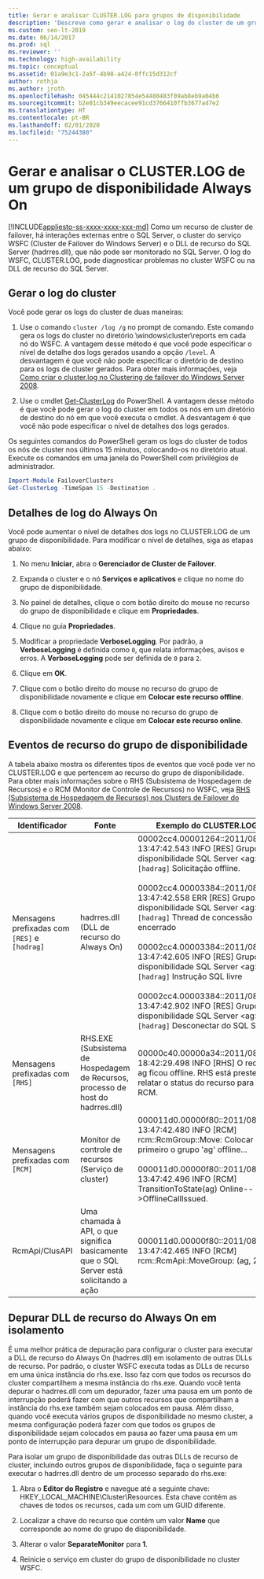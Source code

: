 ```yaml
---
title: Gerar e analisar CLUSTER.LOG para grupos de disponibilidade
description: 'Descreve como gerar e analisar o log do cluster de um grupo de disponibilidade Always On. '
ms.custom: seo-lt-2019
ms.date: 06/14/2017
ms.prod: sql
ms.reviewer: ''
ms.technology: high-availability
ms.topic: conceptual
ms.assetid: 01a9e3c1-2a5f-4b98-a424-0ffc15d312cf
author: rothja
ms.author: jroth
ms.openlocfilehash: 045444c2141027854e54480483f09ab8eb9a04b6
ms.sourcegitcommit: b2e81cb349eecacee91cd3766410ffb3677ad7e2
ms.translationtype: HT
ms.contentlocale: pt-BR
ms.lasthandoff: 02/01/2020
ms.locfileid: "75244380"
---
```

# <a name="generate-and-analyze-the-clusterlog-for-an-always-on-availability-group"></a>Gerar e analisar o CLUSTER.LOG de um grupo de disponibilidade Always On
[!INCLUDE[appliesto-ss-xxxx-xxxx-xxx-md](../../../includes/appliesto-ss-xxxx-xxxx-xxx-md.md)]
  Como um recurso de cluster de failover, há interações externas entre o SQL Server, o cluster do serviço WSFC (Cluster de Failover do Windows Server) e o DLL de recurso do SQL Server (hadrres.dll), que não pode ser monitorado no SQL Server. O log do WSFC, CLUSTER.LOG, pode diagnosticar problemas no cluster WSFC ou na DLL de recurso do SQL Server. 
  
## <a name="generate-cluster-log"></a>Gerar o log do cluster  
 Você pode gerar os logs do cluster de duas maneiras:  
  
1.  Use o comando `cluster /log /g` no prompt de comando. Este comando gera os logs do cluster no diretório \windows\cluster\reports em cada nó do WSFC. A vantagem desse método é que você pode especificar o nível de detalhe dos logs gerados usando a opção `/level`. A desvantagem é que você não pode especificar o diretório de destino para os logs de cluster gerados. Para obter mais informações, veja [Como criar o cluster.log no Clustering de failover do Windows Server 2008](https://blogs.msdn.com/b/clustering/archive/2008/09/24/8962934.aspx).  
  
2.  Use o cmdlet [Get-ClusterLog](https://technet.microsoft.com/library/ee461045.aspx) do PowerShell. A vantagem desse método é que você pode gerar o log do cluster em todos os nós em um diretório de destino do nó em que você executa o cmdlet. A desvantagem é que você não pode especificar o nível de detalhes dos logs gerados.  
  
 Os seguintes comandos do PowerShell geram os logs do cluster de todos os nós de cluster nos últimos 15 minutos, colocando-os no diretório atual. Execute os comandos em uma janela do PowerShell com privilégios de administrador.  
  
```powershell  
Import-Module FailoverClusters   
Get-ClusterLog -TimeSpan 15 -Destination .  
```  
  
## <a name="always-on-log-verbosity"></a>Detalhes de log do Always On  
 Você pode aumentar o nível de detalhes dos logs no CLUSTER.LOG de um grupo de disponibilidade. Para modificar o nível de detalhes, siga as etapas abaixo:  
  
1.  No menu **Iniciar**, abra o **Gerenciador de Cluster de Failover**.  
  
2.  Expanda o cluster e o nó **Serviços e aplicativos** e clique no nome do grupo de disponibilidade.  
  
3.  No painel de detalhes, clique o com botão direito do mouse no recurso do grupo de disponibilidade e clique em **Propriedades**.  
  
4.  Clique no guia **Propriedades**.  
  
5.  Modificar a propriedade **VerboseLogging**. Por padrão, a **VerboseLogging** é definida como `0`, que relata informações, avisos e erros. A **VerboseLogging** pode ser definida de `0` para `2`.  
  
6.  Clique em **OK**.  
  
7.  Clique com o botão direito do mouse no recurso do grupo de disponibilidade novamente e clique em **Colocar este recurso offline**.  
  
8.  Clique com o botão direito do mouse no recurso do grupo de disponibilidade novamente e clique em **Colocar este recurso online**.  
  
## <a name="availability-group-resource-events"></a>Eventos de recurso do grupo de disponibilidade  
 A tabela abaixo mostra os diferentes tipos de eventos que você pode ver no CLUSTER.LOG e que pertencem ao recurso do grupo de disponibilidade. Para obter mais informações sobre o RHS (Subsistema de Hospedagem de Recursos) e o RCM (Monitor de Controle de Recursos) no WSFC, veja [RHS (Subsistema de Hospedagem de Recursos) nos Clusters de Failover do Windows Server 2008](https://blogs.technet.com/b/askcore/archive/2009/11/23/resource-hosting-subsystem-rhs-in-windows-server-2008-failover-clusters.aspx).  
  
|Identificador|Fonte|Exemplo do CLUSTER.LOG|  
|----------------|------------|------------------------------|  
|Mensagens prefixadas com `[RES]` e `[hadrag]`|hadrres.dll (DLL de recurso do Always On)|00002cc4.00001264::2011/08/05-13:47:42.543 INFO  [RES] Grupo de disponibilidade SQL Server \<ag>: `[hadrag]` Solicitação offline.<br /><br /> 00002cc4.00003384::2011/08/05-13:47:42.558 ERR   [RES] Grupo de disponibilidade SQL Server \<ag>: `[hadrag]` Thread de concessão encerrado<br /><br /> 00002cc4.00003384::2011/08/05-13:47:42.605 INFO  [RES] Grupo de disponibilidade SQL Server \<ag>: `[hadrag]` Instrução SQL livre<br /><br /> 00002cc4.00003384::2011/08/05-13:47:42.902 INFO  [RES] Grupo de disponibilidade SQL Server \<ag>: `[hadrag]` Desconectar do SQL Server|  
|Mensagens prefixadas com `[RHS]`|RHS.EXE (Subsistema de Hospedagem de Recursos, processo de host do hadrres.dll)|00000c40.00000a34::2011/08/10-18:42:29.498 INFO  [RHS] O recurso ag ficou offline. RHS está prestes a relatar o status do recurso para o RCM.|  
|Mensagens prefixadas com `[RCM]`|Monitor de controle de recursos (Serviço de cluster)|000011d0.00000f80::2011/08/05-13:47:42.480 INFO  [RCM] rcm::RcmGroup::Move: Colocar primeiro o grupo 'ag' offline...<br /><br /> 000011d0.00000f80::2011/08/05-13:47:42.496 INFO  [RCM] TransitionToState(ag) Online-->OfflineCallIssued.|  
|RcmApi/ClusAPI|Uma chamada à API, o que significa basicamente que o SQL Server está solicitando a ação|000011d0.00000f80::2011/08/05-13:47:42.465 INFO  [RCM] rcm::RcmApi::MoveGroup: (ag, 2)|  
  
## <a name="debug-always-on-resource-dll-in-isolation"></a>Depurar DLL de recurso do Always On em isolamento  
 É uma melhor prática de depuração para configurar o cluster para executar a DLL de recurso do Always On (hadrres.dll) em isolamento de outras DLLs de recurso. Por padrão, o cluster WSFC executa todas as DLLs de recurso em uma única instância do rhs.exe. Isso faz com que todos os recursos do cluster compartilhem a mesma instância do rhs.exe. Quando você tenta depurar o hadrres.dll com um depurador, fazer uma pausa em um ponto de interrupção poderá fazer com que outros recursos que compartilham a instância do rhs.exe também sejam colocados em pausa. Além disso, quando você executa vários grupos de disponibilidade no mesmo cluster, a mesma configuração poderá fazer com que todos os grupos de disponibilidade sejam colocados em pausa ao fazer uma pausa em um ponto de interrupção para depurar um grupo de disponibilidade.  
  
 Para isolar um grupo de disponibilidade das outras DLLs de recurso de cluster, incluindo outros grupos de disponibilidade, faça o seguinte para executar o hadrres.dll dentro de um processo separado do rhs.exe:  
  
1.  Abra o **Editor do Registro** e navegue até a seguinte chave: HKEY_LOCAL_MACHINE\Cluster\Resources. Esta chave contém as chaves de todos os recursos, cada um com um GUID diferente.  
  
2.  Localizar a chave do recurso que contém um valor **Name** que corresponde ao nome do grupo de disponibilidade.  
  
3.  Alterar o valor **SeparateMonitor** para **1**.  
  
4.  Reinicie o serviço em cluster do grupo de disponibilidade no cluster WSFC.  
  
  
